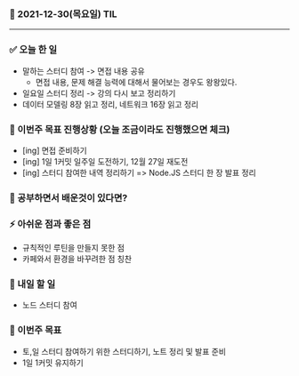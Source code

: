 ### 📆 2021-12-30(목요일) TIL

---

### ✅ 오늘 한 일

- 말하는 스터디 참여 -> 면접 내용 공유
  - 면접 내용, 문제 해결 능력에 대해서 물어보는 경우도 왕왕있다.
- 일요일 스터디 정리 -> 강의 다시 보고 정리하기
- 데이터 모델링 8장 읽고 정리, 네트워크 16장 읽고 정리

### 🐎 이번주 목표 진행상황 (오늘 조금이라도 진행했으면 체크)

- [ing] 면접 준비하기
- [ing] 1일 1커밋 일주일 도전하기, 12월 27일 재도전
- [ing] 스터디 참여한 내역 정리하기 => Node.JS 스터디 한 장 발표 정리

### 🤔 공부하면서 배운것이 있다면?

### ⚡ 아쉬운 점과 좋은 점

- 규칙적인 루틴을 만들지 못한 점
- 카페와서 환경을 바꾸려한 점 칭찬

### 🚀 내일 할 일

- 노드 스터디 참여

### 🎯 이번주 목표

- 토,일 스터디 참여하기 위한 스터디하기, 노트 정리 및 발표 준비
- 1일 1커밋 유지하기
